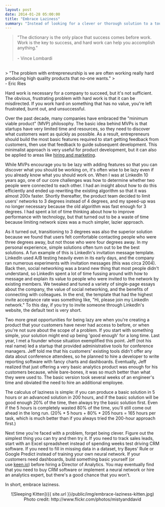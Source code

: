 ```yaml
---
layout: post
date: 2014-01-28 05:00:00
title: "Embrace Laziness"
summary: "Instead of looking for a clever or thorough solution to a tough problem, try being lazy instead."
---
```


> "The dictionary is the only place that success comes before work. Work is the key to success, and hard work can help you accomplish anything."  
> <br>- Vince Lombardi

<div></div>
<br>
> "The problem with entrepreneurship is we are often working really hard producing high quality products that no-one wants."  
> <br>- Eric Ries

  

Hard work is necessary for a company to succeed, but it's not sufficient. The obvious, frustrating problem with hard work is that it can be misdirected. If you work hard on something that has no value, you're left frustrated, burnt out, and unsuccessful.  

Over the past decade, many companies have embraced the "minimum viable product" (MVP) philosophy. The basic idea behind MVPs is that startups have very limited time and resources, so they need to discover what customers want as quickly as possible. As a result, entrepreneurs should build the most basic features required to start getting feedback from customers, then use that feedback to guide subsequent development. This minimalist approach is very useful for product development, but it can also be applied to areas like <a href="{{site.url}}/minimum-viable-everything" target="_blank">hiring and marketing</a>.

While MVPs encourage you to be lazy with adding features so that you can discover what you should be working on, it's often wise to be lazy even if you already know what you should work on. When I was at LinkedIn 10 years ago, one of our core challenges was how to determine whether two people were connected to each other. I had an insight about how to do this efficiently and ended up rewriting the existing algorithm so that it was almost 200x faster. Shortly thereafter, the product team decided to limit users' networks to 3 degrees instead of 4 degrees, and my speed-up was no longer necessary because the old algorithm was fast enough for 3 degrees. I had spent a lot of time thinking about how to improve performance with technology, but that turned out to be a waste of time because limiting network sizes was a much simpler, lazier approach.

As it turned out, transitioning to 3 degrees was also the superior solution because we found that users felt comfortable contacting people who were three degrees away, but not those who were four degrees away. In my personal experience, simple solutions often turn out to be the best solutions. A fun example of this is LinkedIn's invitation message template. LinkedIn used A/B testing heavily even in its early days, and the company ran numerous experiments with invitation messages (this was circa 2004). Back then, social networking was a brand new thing that most people didn't understand, so LinkedIn spent a lot of time fussing around with how to message and explain its value to people who were invited to the network by existing members. We tweaked and tuned a variety of single-page essays about the company, the value of social networking, and the benefits of connecting with colleagues. In the end, the template that had the highest invite acceptance rate was something like, "Hi, please join my LinkedIn network." To this day, if you try to invite someone through LinkedIn's website, the default text is very short.

Two more great opportunities for being lazy are when you're creating a product that your customers have never had access to before, or when you're not sure about the scope of a problem. If you start with something simple, your solution might end up being 'good enough' for a long time. Last year, I met a founder whose situation exemplified this point. Jeff (not his real name) led a startup that provided administrative tools for conference managers. Jeff told me that his customers' existing tools didn't offer any data about conference attendees, so he planned to hire a developer to write reporting software with fancy charts and dashboards. Eventually, Jeff realized that just offering a very basic analytics product was enough for his customers because, while bare-bones, it was so much better than what they were used to. The basic version took several weeks of an engineer's time and obviated the need to hire an additional employee.

The calculus of laziness is simple: if you can produce a basic solution in 5 hours or an advanced solution in 200 hours, and if the basic solution will be good enough 20% of the time, then always try the basic solution first. Even if the 5 hours is completely wasted 80% of the time, you'll still come out ahead in the long run. (20% * 5 hours + 80% * 205 hours = 165 hours per task, which is much better than if you always tried the 200-hour approach first.)  

Next time you're faced with a problem, forget being clever. Figure out the simplest thing you can try and then try it. If you need to track sales leads, start with an Excel spreadsheet instead of spending weeks test driving CRM software. If you need to fill in missing data in a dataset, try Bayes' Rule or Google Predict instead of training your own neural network. If your customers need dashboards, build something basic yourself (or use <a href="https://keen.io/" target="_blank">keen.io</a>) before hiring a Director of Analytics. You may eventually find that you need to buy CRM software or implement a neural network or hire an analytics expert, but there's a good chance that you won't.

In short, embrace laziness.  

<center>
![Sleeping Kitten]({{ site.url }}/public/img/embrace-laziness-kitten.jpg)
Photo credit: http://www.flickr.com/photos/mistyanddavid
</center>
